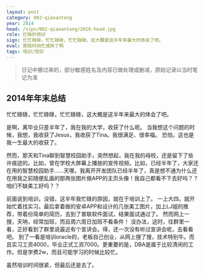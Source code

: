 ```yaml
---
layout: post
category: 002-qiaoantong
year: 2014
head: /vips/002-qiaoantong/2016-head.jpg
role: 忙碌的培训
sign: 忙忙碌碌，忙忙碌碌，忙忙碌碌，这大概是这半年来最大的体会了吧。
eval: 那段时间忙成狗了啊
tags: 培训/信仰
---
```



> 日记中挪过来的，部分敏感姓名及内容已做处理或删减，原始记录以当时笔记为准

## 2014年年末总结

忙忙碌碌，忙忙碌碌，忙忙碌碌，这大概是这半年来最大的体会了吧。

是啊，离毕业只差半年了，我在我的大学，收获了什么呢。
当我想这个问题的时候，我想，我收获了Jesus，我收获了Tina。我很满足、很幸福。
恐怕，这也是我一生最大的收获了。

然而，那天和Tina聊到智慧校园助手，突然想起，我在我的母校，还是留下了些许痕迹的。比如，曾在学校大屏幕上播放的宣传视频。比如，已经半年了，大家还在用的智慧校园助手……天哪，我离开开发团队已经半年了，真是想不通为什么还在用我之前随便乱画的那两张图片做APP的主页头像！我自己都看不下去好吗？？咱们不缺美工好吗？？

前面说到培训，没错，这半年我忙碌的原因，就在于培训上了。
一上大四，就开始忙着找实习。最后拿着做的安卓APP和设计的几张美工图片，加上LJ姐的推荐，带着份简单的简历，去到了普联软件面试，结果面试通过了。
然而网上一搜，天呐，经常加班，而且周六周日加班不看条件！
没办法，这时，往群里一看，正好看到了群里说最近有个宣讲会。得，还一次没有听过宣讲会呢，去看看吧。
到了一看是培训oracle的，老板自己创业，从网上搜了搜，技术特别牛。而且实习工资4000，毕业正式工资7000。更重要的是，DBA是属于比较清闲的工作。但是学费2w，而且可能学习的时候比较忙。

虽然培训时间很紧，但最后还是去了。

